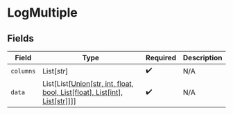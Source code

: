# LogMultiple


## Fields

| Field                                                                                                          | Type                                                                                                           | Required                                                                                                       | Description                                                                                                    |
| -------------------------------------------------------------------------------------------------------------- | -------------------------------------------------------------------------------------------------------------- | -------------------------------------------------------------------------------------------------------------- | -------------------------------------------------------------------------------------------------------------- |
| `columns`                                                                                                      | List[*str*]                                                                                                    | :heavy_check_mark:                                                                                             | N/A                                                                                                            |
| `data`                                                                                                         | List[List[[Union[str, int, float, bool, List[float], List[int], List[str]]](../../models/components/data.md)]] | :heavy_check_mark:                                                                                             | N/A                                                                                                            |